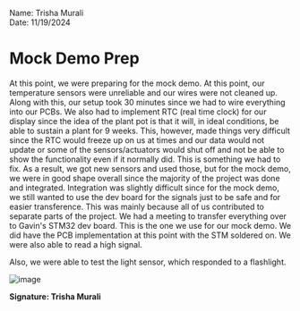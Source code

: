 Name: Trisha Murali <br/>
Date: 11/19/2024 

# Mock Demo Prep 
At this point, we were preparing for the mock demo. At this point, our temperature sensors were unreliable and our wires were not cleaned up. Along with this, our setup took 30 minutes since we had to wire everything into our PCBs. We also had to implement RTC (real time clock) for our display since the idea of the plant pot is that it will, in ideal conditions, be able to sustain a plant for 9 weeks. This, however, made things very difficult since the RTC would freeze up on us at times and our data would not update or some of the sensors/actuators would shut off and not be able to show the functionality even if it normally did. This is something we had to fix. As a result, we got new sensors and used those, but for the mock demo, we were in good shape overall since the majority of the project was done and integrated. Integration was slightly difficult since for the mock demo, we still wanted to use the dev board for the signals just to be safe and for easier transference. This was mainly because all of us contributed to separate parts of the project. We had a meeting to transfer everything over to Gavin's STM32 dev board. This is the one we use for our mock demo. We did have the PCB implementation at this point with the STM soldered on. We were also able to read a high signal. 

Also, we were able to test the light sensor, which responded to a flashlight. 

![image](https://github.com/user-attachments/assets/d0860331-2250-46b5-ada5-3ac25a985a9f)

**Signature: Trisha Murali**
